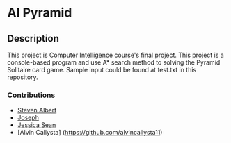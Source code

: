 # AI Pyramid

## Description
This project is Computer Intelligence course's final project.
This project is a console-based program and use A* search method to solving the Pyramid Solitaire card game. Sample input could be found at test.txt in this repository.

### Contributions
  * [Steven Albert](https://github.com/stevenalbert )
  * [Joseph](https://github.com/josephgunawan97) 
  * [Jessica Sean](https://github.com/jessicasean) 
  * [Alvin Callysta] (https://github.com/alvincallysta11)
